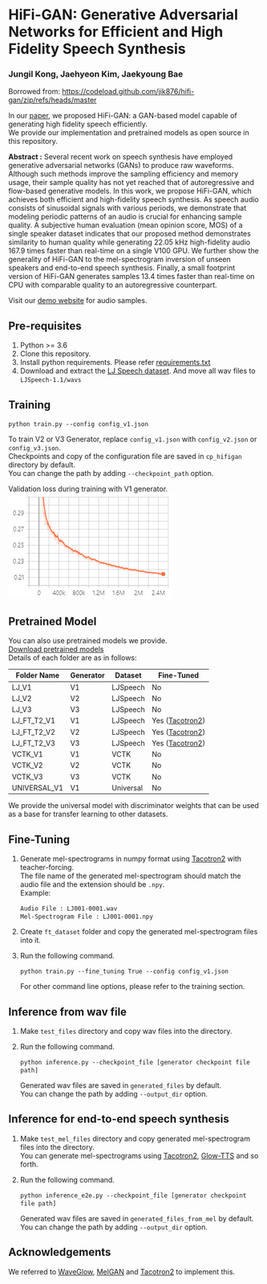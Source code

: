 # HiFi-GAN: Generative Adversarial Networks for Efficient and High Fidelity Speech Synthesis

### Jungil Kong, Jaehyeon Kim, Jaekyoung Bae

Borrowed from: https://codeload.github.com/jik876/hifi-gan/zip/refs/heads/master

In our [paper](https://arxiv.org/abs/2010.05646), 
we proposed HiFi-GAN: a GAN-based model capable of generating high fidelity speech efficiently.<br/>
We provide our implementation and pretrained models as open source in this repository.

**Abstract :**
Several recent work on speech synthesis have employed generative adversarial networks (GANs) to produce raw waveforms. 
Although such methods improve the sampling efficiency and memory usage, 
their sample quality has not yet reached that of autoregressive and flow-based generative models. 
In this work, we propose HiFi-GAN, which achieves both efficient and high-fidelity speech synthesis. 
As speech audio consists of sinusoidal signals with various periods, 
we demonstrate that modeling periodic patterns of an audio is crucial for enhancing sample quality. 
A subjective human evaluation (mean opinion score, MOS) of a single speaker dataset indicates that our proposed method 
demonstrates similarity to human quality while generating 22.05 kHz high-fidelity audio 167.9 times faster than 
real-time on a single V100 GPU. We further show the generality of HiFi-GAN to the mel-spectrogram inversion of unseen 
speakers and end-to-end speech synthesis. Finally, a small footprint version of HiFi-GAN generates samples 13.4 times 
faster than real-time on CPU with comparable quality to an autoregressive counterpart.

Visit our [demo website](https://jik876.github.io/hifi-gan-demo/) for audio samples.

## Pre-requisites

1. Python >= 3.6
2. Clone this repository.
3. Install python requirements. Please refer [requirements.txt](requirements.txt)
4. Download and extract the [LJ Speech dataset](https://keithito.com/LJ-Speech-Dataset/).
   And move all wav files to `LJSpeech-1.1/wavs`

## Training

```
python train.py --config config_v1.json
```

To train V2 or V3 Generator, replace `config_v1.json` with `config_v2.json` or `config_v3.json`.<br>
Checkpoints and copy of the configuration file are saved in `cp_hifigan` directory by default.<br>
You can change the path by adding `--checkpoint_path` option.

Validation loss during training with V1 generator.<br>
![validation loss](./validation_loss.png)

## Pretrained Model

You can also use pretrained models we provide.<br/>
[Download pretrained models](https://drive.google.com/drive/folders/1-eEYTB5Av9jNql0WGBlRoi-WH2J7bp5Y?usp=sharing)<br/> 
Details of each folder are as in follows:

| Folder Name  | Generator | Dataset   | Fine-Tuned                                             |
| ------------ | --------- | --------- | ------------------------------------------------------ |
| LJ_V1        | V1        | LJSpeech  | No                                                     |
| LJ_V2        | V2        | LJSpeech  | No                                                     |
| LJ_V3        | V3        | LJSpeech  | No                                                     |
| LJ_FT_T2_V1  | V1        | LJSpeech  | Yes ([Tacotron2](https://github.com/NVIDIA/tacotron2)) |
| LJ_FT_T2_V2  | V2        | LJSpeech  | Yes ([Tacotron2](https://github.com/NVIDIA/tacotron2)) |
| LJ_FT_T2_V3  | V3        | LJSpeech  | Yes ([Tacotron2](https://github.com/NVIDIA/tacotron2)) |
| VCTK_V1      | V1        | VCTK      | No                                                     |
| VCTK_V2      | V2        | VCTK      | No                                                     |
| VCTK_V3      | V3        | VCTK      | No                                                     |
| UNIVERSAL_V1 | V1        | Universal | No                                                     |

We provide the universal model with discriminator weights that can be used as a base for transfer learning to other datasets.

## Fine-Tuning

1. Generate mel-spectrograms in numpy format using [Tacotron2](https://github.com/NVIDIA/tacotron2) with teacher-forcing.<br/>
   The file name of the generated mel-spectrogram should match the audio file and the extension should be `.npy`.<br/>
   Example:
   
   ```
   Audio File : LJ001-0001.wav
   Mel-Spectrogram File : LJ001-0001.npy
   ```

2. Create `ft_dataset` folder and copy the generated mel-spectrogram files into it.<br/>

3. Run the following command.
   
   ```
   python train.py --fine_tuning True --config config_v1.json
   ```
   
    For other command line options, please refer to the training section.

## Inference from wav file

1. Make `test_files` directory and copy wav files into the directory.

2. Run the following command.
   
   ```
   python inference.py --checkpoint_file [generator checkpoint file path]
   ```
   
   Generated wav files are saved in `generated_files` by default.<br>
   You can change the path by adding `--output_dir` option.

## Inference for end-to-end speech synthesis

1. Make `test_mel_files` directory and copy generated mel-spectrogram files into the directory.<br>
   You can generate mel-spectrograms using [Tacotron2](https://github.com/NVIDIA/tacotron2), 
   [Glow-TTS](https://github.com/jaywalnut310/glow-tts) and so forth.

2. Run the following command.
   
   ```
   python inference_e2e.py --checkpoint_file [generator checkpoint file path]
   ```
   
   Generated wav files are saved in `generated_files_from_mel` by default.<br>
   You can change the path by adding `--output_dir` option.

## Acknowledgements

We referred to [WaveGlow](https://github.com/NVIDIA/waveglow), [MelGAN](https://github.com/descriptinc/melgan-neurips) 
and [Tacotron2](https://github.com/NVIDIA/tacotron2) to implement this.

